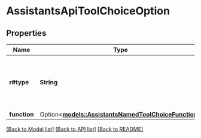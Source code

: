 # AssistantsApiToolChoiceOption

## Properties

Name | Type | Description | Notes
------------ | ------------- | ------------- | -------------
**r#type** | **String** | The type of the tool. If type is `function`, the function name must be set | 
**function** | Option<[**models::AssistantsNamedToolChoiceFunction**](AssistantsNamedToolChoice_function.md)> |  | [optional]

[[Back to Model list]](../README.md#documentation-for-models) [[Back to API list]](../README.md#documentation-for-api-endpoints) [[Back to README]](../README.md)


